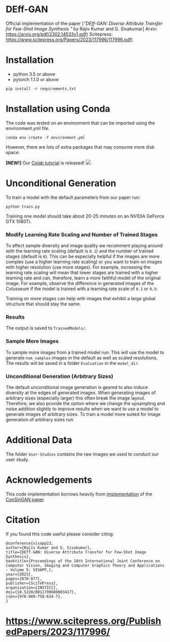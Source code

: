 # DEff-GAN

Official implementation of the paper [*"DEff-GAN: Diverse Attribute Transfer for Few-Shot Image Synthesis "* by  Rajiv Kumar and G. Sivakumar]
Arxiv: https://arxiv.org/pdf/2302.14533v1.pdf) Scitepress: https://www.scitepress.org/Papers/2023/117996/117996.pdf).
# Installation
- python 3.5 or above 
- pytorch 1.1.0 or above

```
pip install -r requirements.txt
```
# Installation using Conda
The code was tested on an environment that can be imported using the environment.yml file.
```
conda env create -f environment.yml
```
However, there are lots of extra packages that may consume more disk space.

**[NEW!]** Our [Colab tutorial](https://colab.research.google.com/github/rajiv1990/Data-Efficient-GAN-DEff-GAN/blob/master/DEff_GAN.ipynb) is released! [![](https://colab.research.google.com/assets/colab-badge.svg)]([](https://colab.research.google.com/github/rajiv1990/Data-Efficient-GAN-DEff-GAN/blob/master/DEff_GAN.ipynb))

# Unconditional Generation
To train a model with the default parameters from our paper run:
```
python train.py
```
Training one model should take about 20-25 minutes on an NVIDIA GeForce GTX 1080Ti.

### Modify Learning Rate Scaling and Number of Trained Stages
To affect sample diversity and image quality we recomment playing around with the learning rate scaling (default is `0.1`) and the number of trained stages (default is `6`).
This can be especially helpful if the images are more complex (use a higher learning rate scaling) or you want to train on images with higher resolution (use more stages).
For example, increasing the learning rate scaling will mean that lower stages are trained with a higher learning rate and can, therefore, learn a more faithful model of the original image.
For example, observe the difference in generated images of the Colusseum if the model is trained with a learning rate scale of `0.1` or `0.5`:

Training on more stages can help with images that exhibit a large global structure that should stay the same. 

### Results
The output is saved to `TrainedModels/`.

### Sample More Images
To sample more images from a trained model run:
This will use the model to generate `num_samples` images in the default as well as scaled resolutions.
The results will be saved in a folder `Evaluation` in the `model_dir`.

### Unconditional Generation (Arbitrary Sizes)
The default unconditional image generation is geared to also induce diversity at the edges of generated images.
When generating images of arbitrary sizes (especially larger) this often break the image layout.
Therefore, we also provide the option where we change the upsampling and noise addition slightly to improve results when we want to use a model to generate images of arbitrary sizes.
To train a model more suited for image generation of arbitrary sizes run:

# Additional Data
The folder `User-Studies` contains the raw images we used to conduct our user study.

# Acknowledgements
This code implementation borrows heavily from [implementation](https://github.com/tohinz/ConSinGAN) of the [ConSinGAN paper](https://openaccess.thecvf.com/content/WACV2021/papers/Hinz_Improved_Techniques_for_Training_Single-Image_GANs_WACV_2021_paper.pdf).

# Citation
If you found this code useful please consider citing:

```
@conference{visapp23,
author={Rajiv Kumar and G. Sivakumar},
title={DEff-GAN: Diverse Attribute Transfer for Few-Shot Image Synthesis},
booktitle={Proceedings of the 18th International Joint Conference on Computer Vision, Imaging and Computer Graphics Theory and Applications - Volume 5: VISAPP,},
year={2023},
pages={870-877},
publisher={SciTePress},
organization={INSTICC},
doi={10.5220/0011799600003417},
isbn={978-989-758-634-7},
}
```
# https://www.scitepress.org/PublishedPapers/2023/117996/

